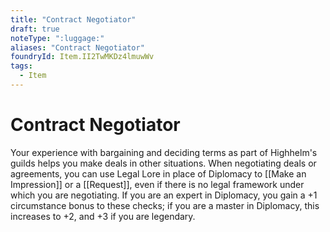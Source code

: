 ```yaml
---
title: "Contract Negotiator"
draft: true
noteType: ":luggage:"
aliases: "Contract Negotiator"
foundryId: Item.II2TwMKDz4lmuwWv
tags:
  - Item
---
```


# Contract Negotiator

Your experience with bargaining and deciding terms as part of Highhelm's guilds helps you make deals in other situations. When negotiating deals or agreements, you can use Legal Lore in place of Diplomacy to [[Make an Impression]] or a [[Request]], even if there is no legal framework under which you are negotiating. If you are an expert in Diplomacy, you gain a +1 circumstance bonus to these checks; if you are a master in Diplomacy, this increases to +2, and +3 if you are legendary.
